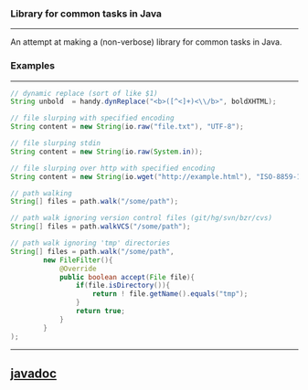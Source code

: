 
### Library for common tasks in Java
---

An attempt at making a (non-verbose) library for common tasks in Java.

### Examples
---

```java
// dynamic replace (sort of like $1)
String unbold  = handy.dynReplace("<b>([^<]+)<\\/b>", boldXHTML);

// file slurping with specified encoding
String content = new String(io.raw("file.txt"), "UTF-8");

// file slurping stdin
String content = new String(io.raw(System.in));

// file slurping over http with specified encoding
String content = new String(io.wget("http://example.html"), "ISO-8859-1");

// path walking
String[] files = path.walk("/some/path");

// path walk ignoring version control files (git/hg/svn/bzr/cvs)
String[] files = path.walkVCS("/some/path");

// path walk ignoring 'tmp' directories
String[] files = path.walk("/some/path",
        new FileFilter(){
            @Override
            public boolean accept(File file){
                if(file.isDirectory()){
                    return ! file.getName().equals("tmp");
                }
                return true;
            }
        }
);
```

---

## [javadoc][1]


[1]: http://bjarneh.github.com/libb/htm/index.html "libb doc"
